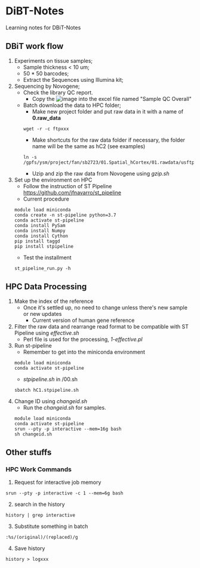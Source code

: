 # DiBT-Notes
Learning notes for DBiT-Notes

## DBiT work flow
  1. Experiments on tissue samples;
     - Sample thickness < 10 um;
     - 50 * 50 barcodes;
     - Extract the Sequences using Illumina kit;
  2. Sequencing by Novogene;
     - Check the library QC report.
       - Copy the ![image](https://user-images.githubusercontent.com/25277637/152657283-475b4575-fe49-41ac-8979-a2cfa375c31b.png) into the excel file named "Sample QC Overall"
     - Batch download the data to HPC folder;
       - Make new project folder and put raw data in it with a name of **0.raw_data**
        ```
        wget -r -c ftpxxx
        ```
       - Make shortcuts for the raw data folder if necessary, the folder name will be the same as hC2 (see examples)
        ```
        ln -s /gpfs/ysm/project/fan/sb2723/01.Spatial_hCortex/01.rawdata/usftp21.novogene.com/raw_data/hC2
        ```
       - Uzip and zip the raw data from Novogene using _gzip.sh_
   3. Set up the environment on HPC
      - Follow the instruction of ST Pipeline https://github.com/jfnavarro/st_pipeline
      - Current procedure
      ```
      module load miniconda
      conda create -n st-pipeline python=3.7
      conda activate st-pipeline
      conda install PySam
      conda install Numpy
      conda install Cython
      pip install taggd
      pip install stpipeline
      ```
      - Test the installment
      ```
      st_pipeline_run.py -h
      ```
## HPC Data Processing
   1. Make the index of the reference
      - Once it's settled up, no need to change unless there's new sample or new updates
        - Current version of human gene reference
   2. Filter the raw data and rearrange read format to be compatible with ST Pipeline using _effective.sh_
      - Perl file is used for the processing, _1-effective.pl_
   3. Run st-pipeline
      - Remember to get into the miniconda environment
      ```
      module load miniconda
      conda activate st-pipeline
      ```
      - _stpipeline.sh_ in /00.sh
      ```
      sbatch hC1.stpipeline.sh
      ```
   4. Change ID using _changeid.sh_
      - Run the _changeid.sh_ for samples.
      ```
      module load miniconda
      conda activate st-pipeline
      srun --pty -p interactive --mem=16g bash
      sh changeid.sh
      ```

## Other stuffs
### HPC Work Commands
   1. Request for interactive job memory
   ```
   srun --pty -p interactive -c 1 --mem=6g bash
   ```
   2. search in the history

   ```
   history | grep interactive
   ```
   3. Substitute something in batch
   ```
   :%s/(original)/(replaced)/g
   ```
   4. Save history
   ```
   history > logxxx
   ```
